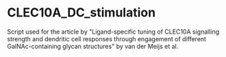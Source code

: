 # CLEC10A_DC_stimulation
Script used for the article by "Ligand-specific tuning of CLEC10A signalling strength and dendritic cell responses through engagement of different GalNAc-containing glycan structures" by van der Meijs et al.
